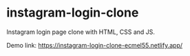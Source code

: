 # instagram-login-clone

Instagram login page clone with HTML, CSS and JS.

Demo link: https://instagram-login-clone-ecmel55.netlify.app/
